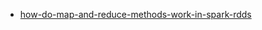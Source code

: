 - [how-do-map-and-reduce-methods-work-in-spark-rdds](http://stackoverflow.com/questions/32519070/how-do-map-and-reduce-methods-work-in-spark-rdds)
